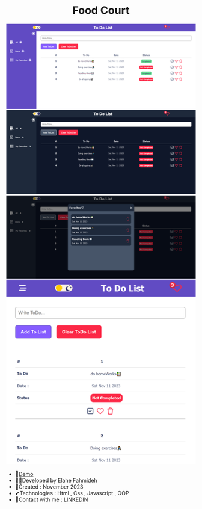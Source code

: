 


<h1 align="center">Food Court</h1>


![demo](https://github.com/Ela-Fhd/TodoList_OOP/blob/main/Demo/Demo1.png)
![demo](https://github.com/Ela-Fhd/TodoList_OOP/blob/main/Demo/Demo2.png)
![demo](https://github.com/Ela-Fhd/TodoList_OOP/blob/main/Demo/Demo3.png)
![demo](https://github.com/Ela-Fhd/TodoList_OOP/blob/main/Demo/Demo4.png)

  - &#128204;<a href="bestfoodcourt.netlify.app/">Demo</a>
  - 🙋‍♀️Developed by Elahe Fahmideh
  - 📆Created : November 2023
  - &#x2714;Technologies : Html , Css , Javascript , OOP
  - &#128231;Contact with me : <a href="https://www.linkedin.com/in/elahe-fahmideh/">LINKEDIN</a>





